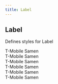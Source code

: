 ```yaml
---
title: Label
---
```


## Label ##

Defines styles for Label

<div class="label">T-Mobile Samen</div>
<div class="label-success">T-Mobile Samen</div>
<div class="label-warning">T-Mobile Samen</div>
<div class="label-danger">T-Mobile Samen</div>
<div class="label-brand">T-Mobile Samen</div>
<div class="label-info">T-Mobile Samen</div>